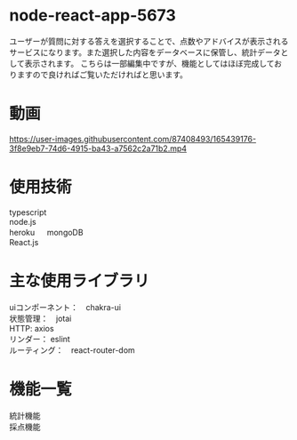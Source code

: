 # node-react-app-5673
ユーザーが質問に対する答えを選択することで、点数やアドバイスが表示されるサービスになります。また選択した内容をデータベースに保管し、統計データとして表示されます。 
こちらは一部編集中ですが、機能としてはほぼ完成しておりますので良ければご覧いただければと思います。

# 動画
https://user-images.githubusercontent.com/87408493/165439176-3f8e9eb7-74d6-4915-ba43-a7562c2a71b2.mp4

# 使用技術
typescript     
node.js    
heroku    　
mongoDB   
React.js  

# 主な使用ライブラリ
uiコンポーネント：　chakra-ui  
状態管理：　jotai  
HTTP: axios  
リンダー： eslint  
ルーティング：　react-router-dom  

# 機能一覧
統計機能  
採点機能  
